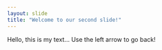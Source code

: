 ```yaml
---
layout: slide
title: "Welcome to our second slide!"
---
```

Hello, this is my text...
Use the left arrow to go back!
